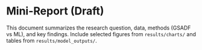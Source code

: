 # Mini-Report (Draft)

This document summarizes the research question, data, methods (GSADF vs ML), and key findings.
Include selected figures from `results/charts/` and tables from `results/model_outputs/`.
